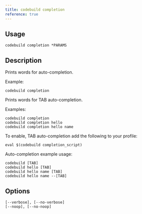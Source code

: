 ```yaml
---
title: codebuild completion
reference: true
---
```


## Usage

    codebuild completion *PARAMS

## Description

Prints words for auto-completion.

Example:

    codebuild completion

Prints words for TAB auto-completion.

Examples:

    codebuild completion
    codebuild completion hello
    codebuild completion hello name

To enable, TAB auto-completion add the following to your profile:

    eval $(codebuild completion_script)

Auto-completion example usage:

    codebuild [TAB]
    codebuild hello [TAB]
    codebuild hello name [TAB]
    codebuild hello name --[TAB]


## Options

```
[--verbose], [--no-verbose]  
[--noop], [--no-noop]        
```


